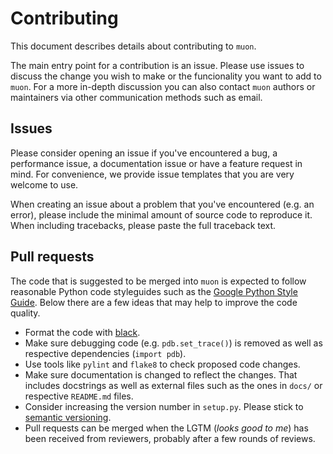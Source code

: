 # Contributing


This document describes details about contributing to `muon`.

The main entry point for a contribution is an issue. Please use issues to discuss the change you wish to make or the funcionality you want to add to `muon`. For a more in-depth discussion you can also contact `muon` authors or maintainers via other communication methods such as email.

## Issues

Please consider opening an issue if you've encountered a bug, a performance issue, a documentation issue or have a feature request in mind. For convenience, we provide issue templates that you are very welcome to use.

When creating an issue about a problem that you've encountered (e.g. an error), please include the minimal amount of source code to reproduce it. When including tracebacks, please paste the full traceback text.

## Pull requests

The code that is suggested to be merged into `muon` is expected to follow reasonable Python code styleguides such as the [Google Python Style Guide](https://google.github.io/styleguide/pyguide.html). Below there are a few ideas that may help to improve the code quality.

- Format the code with [black](https://github.com/psf/black).
- Make sure debugging code (e.g. `pdb.set_trace()`) is removed as well as respective dependencies (`import pdb`).
- Use tools like `pylint` and `flake8` to check proposed code changes.
- Make sure documentation is changed to reflect the changes. That includes docstrings as well as external files such as the ones in `docs/` or respective `README.md` files.
- Consider increasing the version number in `setup.py`. Please stick to [semantic versioning](https://semver.org/).
- Pull requests can be merged when the LGTM (_looks good to me_) has been received from reviewers, probably after a few rounds of reviews.

